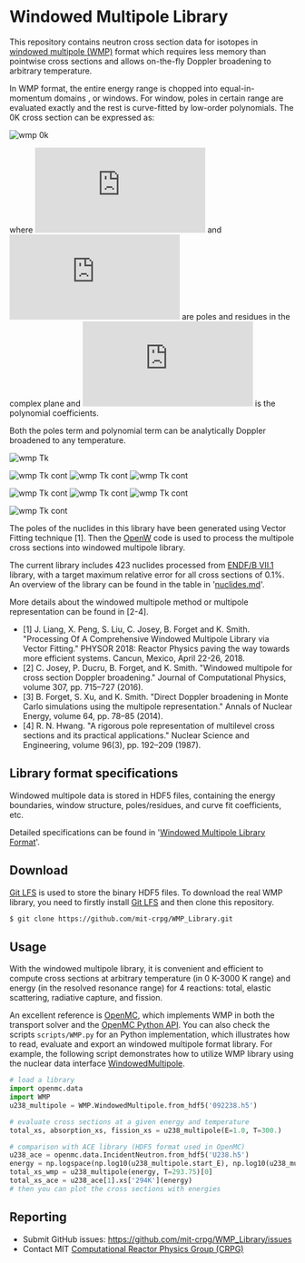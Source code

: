 # Windowed Multipole Library

This repository contains neutron cross section data for isotopes in
[windowed multipole (WMP)] format which requires less memory than pointwise
cross sections and allows on-the-fly Doppler broadening to arbitrary temperature.

In WMP format, the entire energy range is chopped into equal-in-momentum domains
, or windows. For window, poles in certain range are evaluated exactly and the
 rest is curve-fitted by low-order polynomials.
The 0K cross section can be expressed as:

![wmp 0k](https://latex.codecogs.com/gif.latex?\sigma(E,&space;T=0\text{K})&space;=&space;\frac{1}{E}&space;\Re\left[\sum_{j=w_1}^{w_2}&space;\frac{ir_j}{\sqrt{E}-p_j}\right]&space;&plus;&space;\sum_{n=0}^{N}&space;c_n&space;E^{\frac{n}{2}-1})

where ![wmp 0k](https://latex.codecogs.com/gif.latex?p_j) and
![wmp 0k](https://latex.codecogs.com/gif.latex?r_j) are poles and residues in the complex
plane and ![wmp 0k](https://latex.codecogs.com/gif.latex?c_n) is the polynomial coefficients.

Both the poles term and polynomial term can be analytically Doppler broadened to
any temperature.

![wmp Tk](https://latex.codecogs.com/gif.latex?\sigma(E,&space;T)&space;\approx&space;\frac{\sqrt{\pi}}{2&space;E&space;\sqrt{\xi}}&space;\sum_j&space;\text{Re}&space;\left[r_j&space;W_i(z)\right]&space;&plus;&space;\sum_{n=0}^{N}c_n\mathcal{D}_n)

![wmp Tk cont](https://latex.codecogs.com/gif.latex?W_i(z)&space;=&space;\frac{i}{\pi}&space;\int_{-\infty}^\infty&space;dt&space;\frac{e^{-t^2}}{z&space;-&space;t},)
![wmp Tk cont](https://latex.codecogs.com/gif.latex?z&space;=&space;\frac{\sqrt{E}&space;-&space;p_j}{2&space;\sqrt{\xi}},)
![wmp Tk cont](https://latex.codecogs.com/gif.latex?\xi&space;=&space;\frac{k_B&space;T}{4&space;A})

![wmp Tk cont](https://latex.codecogs.com/gif.latex?\mathcal{D}_0&space;=&space;\frac{1}{E}erf(\sqrt{\alpha&space;E}),)
![wmp Tk cont](https://latex.codecogs.com/gif.latex?\mathcal{D}_1&space;=&space;\frac{1}{\sqrt{E}},)
![wmp Tk cont](https://latex.codecogs.com/gif.latex?\mathcal{D}_2=&space;\left[\frac{1}{\sqrt{2\alpha}}&space;&plus;&space;E&space;\right]\mathcal{D}_0&space;&plus;&space;\frac{e^{-\alpha&space;E}}{\sqrt{\alpha&space;\pi&space;E}})

![wmp Tk cont](https://latex.codecogs.com/gif.latex?\mathcal{D}_{n&plus;2}=\left[\frac{2n&plus;1}{2\alpha}&space;&plus;&space;E&space;\right]\mathcal{D}_n&space;-&space;\frac{n(n-1)}{4\alpha^2}\mathcal{D}_{n-2},&space;n>0)

The poles of the nuclides in this library have been generated using Vector
Fitting technique [1].
Then the [OpenW] code is used to process the multipole cross sections into
windowed multipole library.

The current library includes 423 nuclides processed from [ENDF/B VII.1] library,
with a target maximum relative error for all cross sections of 0.1%.
An overview of the library can be found in the table in
'[nuclides.md](./nuclides.md)'.

More details about the windowed multipole method or multipole representation can
be found in [2-4].

- [1] J. Liang, X. Peng, S. Liu, C. Josey, B. Forget and K. Smith. "Processing
  Of A Comprehensive Windowed Multipole Library via Vector Fitting." PHYSOR
  2018: Reactor Physics paving the way towards more efficient systems. Cancun,
  Mexico, April 22-26, 2018.
- [2] C. Josey, P. Ducru, B. Forget, and K. Smith. "Windowed multipole for cross
  section Doppler broadening." Journal of Computational Physics, volume 307,
  pp. 715–727 (2016).
- [3] B. Forget, S. Xu, and K. Smith. "Direct Doppler broadening in Monte Carlo
  simulations using the multipole representation." Annals of Nuclear Energy,
  volume 64, pp. 78–85 (2014).
- [4] R. N. Hwang. "A rigorous pole representation of multilevel cross sections
  and its practical applications." Nuclear Science and Engineering, volume
  96(3), pp. 192–209 (1987).

## Library format specifications

Windowed multipole data is stored in HDF5 files, containing the energy
boundaries, window structure, poles/residues, and curve fit coefficients, etc.

Detailed specifications can be found in
'[Windowed Multipole Library Format](./wmp_format.md)'.

## Download

[Git LFS] is used to store the binary HDF5 files.
To download the real WMP library, you need to firstly install [Git LFS] and then
clone this repository.

``` bash
$ git clone https://github.com/mit-crpg/WMP_Library.git
```

## Usage

With the windowed multipole library, it is convenient and efficient to compute
cross sections at arbitrary temperature (in 0 K-3000 K range) and energy
(in the resolved resonance range) for 4 reactions: total, elastic scattering,
radiative capture, and fission.

An excellent reference is [OpenMC], which implements WMP in both the transport
solver and the [OpenMC Python API]. You can also check the scripts `scripts/WMP.py`
for an Python implementation, which illustrates how to read, evaluate and export
an windowed multipole format library.
For example, the following script demonstrates how to utilize WMP library using
the nuclear data interface [WindowedMultipole].

``` python
# load a library
import openmc.data
import WMP
u238_multipole = WMP.WindowedMultipole.from_hdf5('092238.h5')

# evaluate cross sections at a given energy and temperature
total_xs, absorption_xs, fission_xs = u238_multipole(E=1.0, T=300.)

# comparison with ACE library (HDF5 format used in OpenMC)
u238_ace = openmc.data.IncidentNeutron.from_hdf5('U238.h5')
energy = np.logspace(np.log10(u238_multipole.start_E), np.log10(u238_multipole.end_E), 1E4)
total_xs_wmp = u238_multipole(energy, T=293.75)[0]
total_xs_ace = u238_ace[1].xs['294K'](energy)
# then you can plot the cross sections with energies
```

## Reporting

 - Submit GitHub issues: https://github.com/mit-crpg/WMP_Library/issues
 - Contact MIT [Computational Reactor Physics Group (CRPG)]

[windowed multipole (WMP)]: http://openmc.readthedocs.io/en/latest/methods/cross_sections.html#windowed-multipole-representation
[OpenMC]: https://github.com/mit-crpg/openmc
[OpenW]: https://github.com/mit-crpg/WHOPPER
[ENDF/B VII.1]: http://www.nndc.bnl.gov/endf/b7.1/
[Windowed Multipole Library Format]: http://openmc.readthedocs.io/en/latest/io_formats/data_wmp.html#io-data-wmp
[Git LFS]: https://git-lfs.github.com
[OpenMC Python API]: http://openmc.readthedocs.io/en/latest/pythonapi/index.html
[WindowedMultipole]: https://github.com/mit-crpg/openmc/blob/develop/openmc/data/multipole.py
[Computational Reactor Physics Group (CRPG)]: http://crpg.mit.edu/
